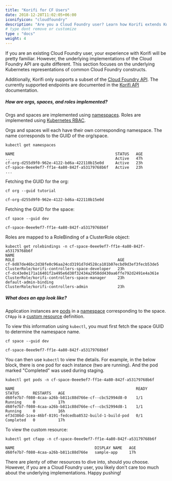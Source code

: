 ```yaml
---
title: "Korifi for CF Users"
date: 2018-12-28T11:02:05+06:00
iconifyicon: "cloudfoundry"
description: "Are you a Cloud Foundry user? Learn how Korifi extends Kubernetes to bring a Cloud Foundry-like experience to the industry-leading container orchestration platform."
# type dont remove or customize
type : "docs"
weight: 4
---
```


If you are an existing Cloud Foundry user, your experience with Korifi will be pretty familiar. However, the underlying implementations of the Cloud Foundry API are quite different. This section focuses on the underlying Kubernetes representations of common Cloud Foundry constructs.

Additionally, Korifi only supports a subset of the [Cloud Foundry API](https://v3-apidocs.cloudfoundry.org). The currently supported endpoints are documented in the [Korifi API](https://github.com/cloudfoundry/korifi/blob/main/docs/api.md) documentation.

##### How are orgs, spaces, and roles implemented?

Orgs and spaces are implemented using [namespaces](https://kubernetes.io/docs/concepts/overview/working-with-objects/namespaces/). Roles are implemented using [Kubernetes RBAC](https://kubernetes.io/docs/reference/access-authn-authz/rbac/).

Orgs and spaces will each have their own corresponding namespace. The name corresponds to the GUID of the org/space.

```
kubectl get namespaces

NAME                                            STATUS   AGE
...                                             Active   47h
cf-org-d255d9f0-962e-4122-bd6a-422110b15e0d     Active   23h
cf-space-0eee9ef7-ff1e-4a80-842f-a53179768b6f   Active   23h
...
```

Fetching the GUID for the org:

```
cf org --guid tutorial

cf-org-d255d9f0-962e-4122-bd6a-422110b15e0d
```

Fetching the GUID for the space:

```
cf space --guid dev

cf-space-0eee9ef7-ff1e-4a80-842f-a53179768b6f
```

Roles are mapped to a RoleBinding of a ClusterRole object:

```
kubectl get rolebindings -n cf-space-0eee9ef7-ff1e-4a80-842f-a53179768b6f
NAME                                                                  ROLE                                             AGE
cf-8d87de46bc2d38fe0c96aa24cd3191d7d4528ca101b07ecbd9d3ef3fecb53de5   ClusterRole/korifi-controllers-space-developer   23h
cf-dc43e0e171a16401f2a495e6d38f32434a2958dd430aa6ffe792d2491e4a361e   ClusterRole/korifi-controllers-space-manager     23h
default-admin-binding                                                 ClusterRole/korifi-controllers-admin             23h
```

##### What does an app look like?

Application instances are [pods](https://kubernetes.io/docs/concepts/workloads/pods/) in a [namespace](https://kubernetes.io/docs/concepts/overview/working-with-objects/namespaces/) corresponding to the space. `CFApp` is a [custom resource](https://kubernetes.io/docs/concepts/extend-kubernetes/api-extension/custom-resources/) definition.

To view this information using `kubectl`, you must first fetch the space GUID to determine the namespace name.

```
cf space --guid dev

cf-space-0eee9ef7-ff1e-4a80-842f-a53179768b6f
```

You can then use `kubectl` to view the details. For example, in the below block, there is one pod for each instance (two are running). And the pod marked "Completed" was used during staging.

```
kubectl get pods -n cf-space-0eee9ef7-ff1e-4a80-842f-a53179768b6f

NAME                                                     READY   STATUS      RESTARTS   AGE
d60fe7b7-f080-4caa-a26b-b811c88d766e-cf--cbc52994d8-0    1/1     Running     0          17h
d60fe7b7-f080-4caa-a26b-b811c88d766e-cf--cbc52994d8-1    1/1     Running     0          16h
ef3d386d-1cea-46bf-8191-fedcedba8532-build-1-build-pod   0/1     Completed   0          17h
```

To view the custom resource:

```
kubectl get cfapp -n cf-space-0eee9ef7-ff1e-4a80-842f-a53179768b6f

NAME                                   DISPLAY NAME   AGE
d60fe7b7-f080-4caa-a26b-b811c88d766e   sample-app     17h
```

There are plenty of other resources to dive into, should you choose. However, if you are a Cloud Foundry user, you likely don't care too much about the underlying implementations. Happy pushing!